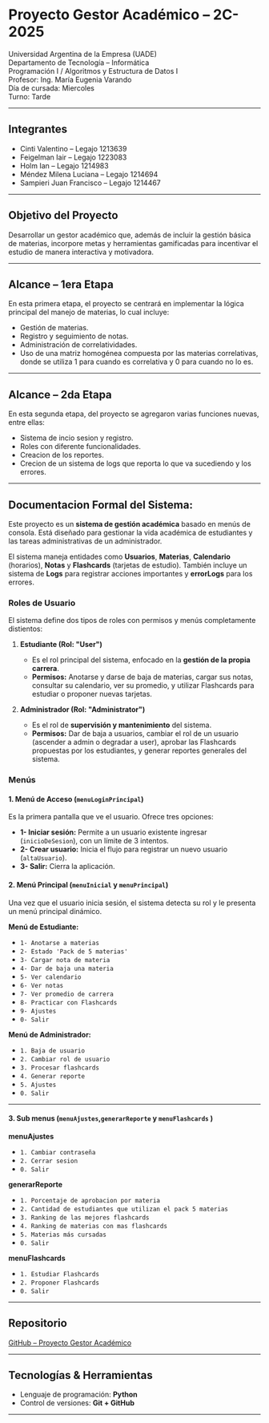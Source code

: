 # Proyecto Gestor Académico – 2C-2025

Universidad Argentina de la Empresa (UADE)  
Departamento de Tecnología – Informática  
Programación I / Algoritmos y Estructura de Datos I  
Profesor: Ing. María Eugenia Varando  
Día de cursada: Miercoles  
Turno: Tarde

---

## Integrantes
* Cinti Valentino – Legajo 1213639
* Feigelman Iair – Legajo 1223083
* Holm Ian – Legajo 1214983
* Méndez Milena Luciana – Legajo 1214694
* Sampieri Juan Francisco – Legajo 1214467

---

## Objetivo del Proyecto
Desarrollar un gestor académico que, además de incluir la gestión básica de materias, incorpore metas y herramientas gamificadas para incentivar el estudio de manera interactiva y motivadora.

---

## Alcance – 1era Etapa
En esta primera etapa, el proyecto se centrará en implementar la lógica principal del manejo de materias, lo cual incluye:
* Gestión de materias.
* Registro y seguimiento de notas.
* Administración de correlatividades.
* Uso de una matriz homogénea compuesta por las materias correlativas, donde se utiliza 1 para cuando es correlativa y 0 para cuando no lo es.

---

## Alcance – 2da Etapa
En esta segunda etapa, del proyecto se agregaron varias funciones nuevas, entre ellas:
* Sistema de incio sesion y registro.
* Roles con diferente funcionalidades.
* Creacion de los reportes.
* Crecion de un sistema de logs que reporta lo que va sucediendo y los errores.

---

## Documentacion Formal del Sistema:

Este proyecto es un **sistema de gestión académica** basado en menús de consola. Está diseñado para gestionar la vida académica de estudiantes y las tareas administrativas de un administrador.

El sistema maneja entidades como **Usuarios**, **Materias**, **Calendario** (horarios), **Notas** y **Flashcards** (tarjetas de estudio). También incluye un sistema de **Logs** para registrar acciones importantes y **errorLogs** para los errores.

### Roles de Usuario

El sistema define dos tipos de roles con permisos y menús completamente distientos:

1.  **Estudiante (Rol: "User")**
    * Es el rol principal del sistema, enfocado en la **gestión de la propia carrera**.
    * **Permisos:** Anotarse y darse de baja de materias, cargar sus notas, consultar su calendario, ver su promedio, y utilizar Flashcards para estudiar o proponer nuevas tarjetas.

2.  **Administrador (Rol: "Administrator")**
    * Es el rol de **supervisión y mantenimiento** del sistema.
    * **Permisos:** Dar de baja a usuarios, cambiar el rol de un usuario (ascender a admin o degradar a user), aprobar las Flashcards propuestas por los estudiantes, y generar reportes generales del sistema.

### Menús

#### 1. Menú de Acceso (`menuLoginPrincipal`)

Es la primera pantalla que ve el usuario. Ofrece tres opciones:
* **1- Iniciar sesión:** Permite a un usuario existente ingresar (`inicioDeSesion`), con un límite de 3 intentos.
* **2- Crear usuario:** Inicia el flujo para registrar un nuevo usuario (`altaUsuario`).
* **3- Salir:** Cierra la aplicación.

#### 2. Menú Principal  (`menuInicial` y `menuPrincipal`)

Una vez que el usuario inicia sesión, el sistema detecta su rol y le presenta un menú principal dinámico.

**Menú de Estudiante:**
* `1- Anotarse a materias`
* `2- Estado 'Pack de 5 materias'`
* `3- Cargar nota de materia`
* `4- Dar de baja una materia`
* `5- Ver calendario`
* `6- Ver notas`
* `7- Ver promedio de carrera`
* `8- Practicar con Flashcards`
* `9- Ajustes` 
* `0- Salir`

**Menú de Administrador:**
* `1. Baja de usuario`
* `2. Cambiar rol de usuario`
* `3. Procesar flashcards` 
* `4. Generar reporte` 
* `5. Ajustes` 
* `0. Salir`

---
#### 3. Sub menus (`menuAjustes`,`generarReporte` y `menuFlashcards` )

**menuAjustes**
* `1. Cambiar contraseña`
* `2. Cerrar sesion`
* `0. Salir`

**generarReporte**
* `1. Porcentaje de aprobacion por materia`
* `2. Cantidad de estudiantes que utilizan el pack 5 materias`
* `3. Ranking de las mejores flashcards`
* `4. Ranking de materias con mas flashcards`
* `5. Materias más cursadas`
* `0. Salir`

**menuFlashcards**
* `1. Estudiar Flashcards`
* `2. Proponer Flashcards`
* `0. Salir`
---

## Repositorio
[GitHub – Proyecto Gestor Académico](https://github.com/IairFei/Proyecto-P1)

---

## Tecnologías & Herramientas
* Lenguaje de programación: **Python**
* Control de versiones: **Git + GitHub**

---
